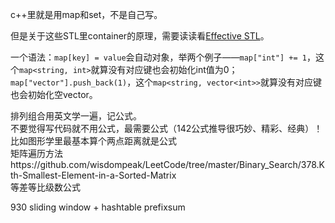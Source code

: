 c++里就是用map和set，不是自己写。

但是关于这些STL里container的原理，需要读读看[Effective STL](https://github.com/V2beach/books/blob/main/effective%20stl.pdf)。

一个语法：`map[key] = value`会自动对象，举两个例子——`map["int"] += 1`，这个`map<string, int>`就算没有对应键也会初始化int值为0；`map["vector"].push_back(1)`，这个`map<string, vector<int>>`就算没有对应键也会初始化空vector。

排列组合用英文学一遍，记公式。  
不要觉得写代码就不用公式，最需要公式（142公式推导很巧妙、精彩、经典）！比如图形学里最基本算个两点距离就是公式  
矩阵遍历方法https://github.com/wisdompeak/LeetCode/tree/master/Binary_Search/378.Kth-Smallest-Element-in-a-Sorted-Matrix  
等差等比级数公式  

930 sliding window + hashtable prefixsum